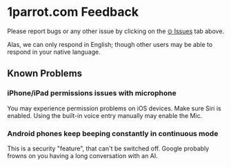 # 1parrot.com Feedback

Please report bugs or any other issue by clicking on the [⊙ Issues](../../issues) tab above.

Alas, we can only respond in English; though other users may be able to respond in your native language.

## Known Problems

### iPhone/iPad permissions issues with microphone
You may experience permission problems on iOS devices. Make sure Siri is enabled. Using the built-in voice entry manually may enable the Mic.

### Android phones keep beeping constantly in continuous mode
This is a security "feature", that can't be switched off. Google probably frowns on you having a long conversation with an AI.
